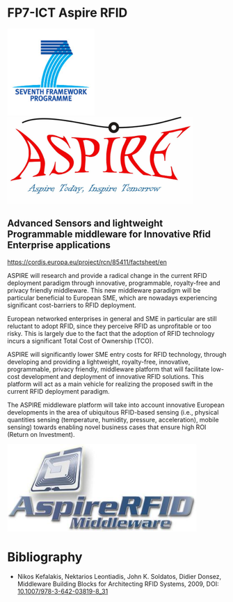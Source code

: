 # FP7-ICT Aspire RFID

<img src="./logo/fp7.png" alt="FP7 logo" height="200px"> <img src="./logo/fp7-aspire.jpg" alt="FP7-ICT Aspire RFID logo" height="200px">

## Advanced Sensors and lightweight Programmable middleware for Innovative Rfid Enterprise applications

https://cordis.europa.eu/project/rcn/85411/factsheet/en

ASPIRE will research and provide a radical change in the current RFID deployment paradigm through innovative, programmable, royalty-free and privacy friendly middleware. This new middleware paradigm will be particular beneficial to European SME, which are nowadays experiencing significant cost-barriers to RFID deployment.

European networked enterprises in general and SME in particular are still reluctant to adopt RFID, since they perceive RFID as unprofitable or too risky. This is largely due to the fact that the adoption of RFID technology incurs a significant Total Cost of Ownership (TCO).

ASPIRE will significantly lower SME entry costs for RFID technology, through developing and providing a lightweight, royalty-free, innovative, programmable, privacy friendly, middleware platform that will facilitate low-cost development and deployment of innovative RFID solutions. This platform will act as a main vehicle for realizing the proposed swift in the current RFID deployment paradigm.

The ASPIRE middleware platform will take into account innovative European developments in the area of ubiquitous RFID-based sensing (i.e., physical quantities sensing (temperature, humidity, pressure, acceleration), mobile sensing) towards enabling novel business cases that ensure high ROI (Return on Investment).

<img src="./logo/aspire-middleware.png" alt="AspireRFID middleware logo" height="200px">

# Bibliography
* Nikos Kefalakis, Nektarios Leontiadis, John K. Soldatos, Didier Donsez, Middleware Building Blocks for Architecting RFID Systems, 2009, DOI: [10.1007/978-3-642-03819-8_31](https://www.researchgate.net/publication/225194897_Middleware_Building_Blocks_for_Architecting_RFID_Systems)
